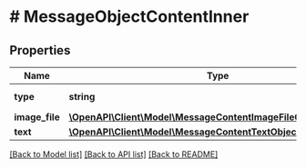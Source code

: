 # # MessageObjectContentInner

## Properties

Name | Type | Description | Notes
------------ | ------------- | ------------- | -------------
**type** | **string** | Always &#x60;image_file&#x60;. |
**image_file** | [**\OpenAPI\Client\Model\MessageContentImageFileObjectImageFile**](MessageContentImageFileObjectImageFile.md) |  |
**text** | [**\OpenAPI\Client\Model\MessageContentTextObjectText**](MessageContentTextObjectText.md) |  |

[[Back to Model list]](../../README.md#models) [[Back to API list]](../../README.md#endpoints) [[Back to README]](../../README.md)
